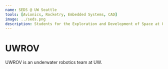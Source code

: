 ```yaml
---
name: SEDS @ UW Seattle
tools: [Avionics, Rocketry, Embedded Systems, CAD]
image: ../seds.png
description: Students for the Exploration and Development of Space at UW Seattle
---
```


# UWROV
UWROV is an underwater robotics team at UW. 
